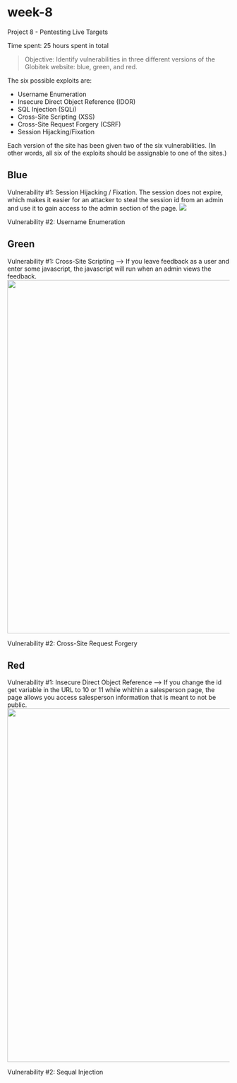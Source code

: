 # week-8
Project 8 - Pentesting Live Targets

Time spent: 25 hours spent in total

> Objective: Identify vulnerabilities in three different versions of the Globitek website: blue, green, and red.

The six possible exploits are:
* Username Enumeration
* Insecure Direct Object Reference (IDOR)
* SQL Injection (SQLi)
* Cross-Site Scripting (XSS)
* Cross-Site Request Forgery (CSRF)
* Session Hijacking/Fixation

Each version of the site has been given two of the six vulnerabilities. (In other words, all six of the exploits should be assignable to one of the sites.)

## Blue

Vulnerability #1: Session Hijacking / Fixation. The session does not expire, which makes it easier for an attacker to steal the session id from an admin and use it to gain access to the admin section of the page.
<img src="https://media.giphy.com/media/9xg7jPmqJ6wsOosNv2/giphy.gif">

Vulnerability #2: Username Enumeration


## Green

Vulnerability #1: Cross-Site Scripting --> If you leave feedback as a user and enter some javascript, the javascript will run when an admin views the feedback.
<img src="https://media.giphy.com/media/nbjegOtbia4sax14Ka/giphy.gif" width="800">

Vulnerability #2: Cross-Site Request Forgery


## Red

Vulnerability #1: Insecure Direct Object Reference --> If you change the id get variable in the URL to 10 or 11 while whithin a salesperson page, the page allows you access salesperson information that is meant to not be public.
<img src="https://media.giphy.com/media/1dLONni9K46KDI6kT1/giphy.gif" width="800">

Vulnerability #2: Sequal Injection



